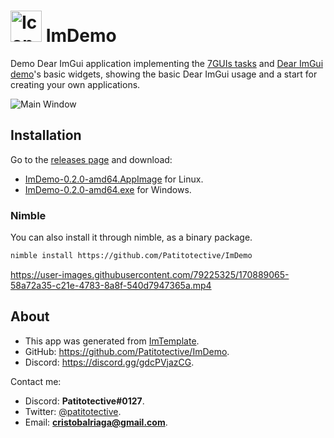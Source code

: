 # <img title="Icon" width=50 height=50 src="https://github.com/Patitotective/ImDemo/blob/main/assets/icon.png"></img> ImDemo
Demo Dear ImGui application implementing the [7GUIs tasks](https://eugenkiss.github.io/7guis/tasks) and [Dear ImGui demo](https://github.com/ocornut/imgui#demo)'s basic widgets, showing the basic Dear ImGui usage and a start for creating your own applications.

![Main Window](https://user-images.githubusercontent.com/79225325/170889400-75694bf8-441b-4c46-b248-e42ccef90d35.png)

## Installation
Go to the [releases page](https://github.com/Patitotective/ImDemo/releases/latest) and download:
- [ImDemo-0.2.0-amd64.AppImage](https://github.com/Patitotective/ImDemo/releases/latest/download/ImDemo-0.2.0-amd64.AppImage) for Linux.
- [ImDemo-0.2.0-amd64.exe](https://github.com/Patitotective/ImDemo/releases/latest/download/ImDemo-0.2.0-amd64.exe) for Windows.

### Nimble
You can also install it through nimble, as a binary package.
```sh
nimble install https://github.com/Patitotective/ImDemo
```

https://user-images.githubusercontent.com/79225325/170889065-58a72a35-c21e-4783-8a8f-540d7947365a.mp4

## About
- This app was generated from [ImTemplate](https://github.com/Patitotective/ImTemplate).
- GitHub: https://github.com/Patitotective/ImDemo.
- Discord: https://discord.gg/gdcPVjazCG.

Contact me:
- Discord: **Patitotective#0127**.
- Twitter: [@patitotective](https://twitter.com/patitotective).
- Email: **cristobalriaga@gmail.com**.
